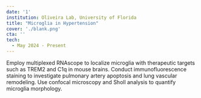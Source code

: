 ```yaml
---
date: '1'
institution: Oliveira Lab, University of Florida
title: "Microglia in Hypertension"
cover: './blank.png'
cta: ''
tech:
  - May 2024 - Present
---
```


Employ multiplexed RNAscope to localize microglia with therapeutic targets such as TREM2 and C1q in mouse brains. Conduct immunofluorescence staining to investigate pulmonary artery apoptosis and lung vascular remodeling. Use confocal microscopy and Sholl analysis to quantify microglia morphology.